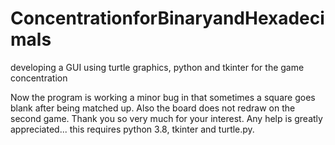 # ConcentrationforBinaryandHexadecimals
developing a GUI using turtle graphics, python and tkinter for the game concentration

Now the program is working a minor bug in that sometimes a square goes blank after being matched up.  Also the board does not redraw on the second game.  Thank you so very much for your interest.  Any help is greatly appreciated... this requires python 3.8, tkinter and turtle.py.
